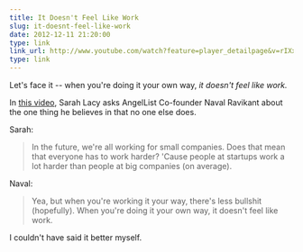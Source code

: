 ```yaml
---
title: It Doesn't Feel Like Work
slug: it-doesnt-feel-like-work
date: 2012-12-11 21:20:00
type: link
link_url: http://www.youtube.com/watch?feature=player_detailpage&v=rIXx617xVMo#t=326s
type: link
---
```


Let's face it -- when you're doing it your own way, _it doesn't feel like work._

In [this video](http://www.youtube.com/watch?v=rIXx617xVMo&list=PLG7JvYPJw5oOH0Xbtfs_6BLjVE61fkPNa), Sarah Lacy asks AngelList Co-founder Naval Ravikant about the one thing he believes in that no one else does.

Sarah:

> In the future, we're all working for small companies. Does that mean that everyone has to work harder? 'Cause people at startups work a lot harder than people at big companies (on average).

Naval:

> Yea, but when you're working it your way, there's less bullshit (hopefully). When you're doing it your own way, it doesn't feel like work.

I couldn't have said it better myself.
